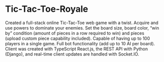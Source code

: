 # Tic-Tac-Toe-Royale
Created a full-stack online Tic-Tac-Toe web game with a twist. Acquire and use powers to dominate your enemies. Set the board size, board color, “win by” condition (amount of pieces in a row required to win) and pieces (upload custom piece capability included). Capable of having up to 100 players in a single game. Full bot functionality (add up to 10 AI per board). Client was created with TypeScript React.js, the REST API with Python (Django), and real-time client updates are handled with Socket.IO.

